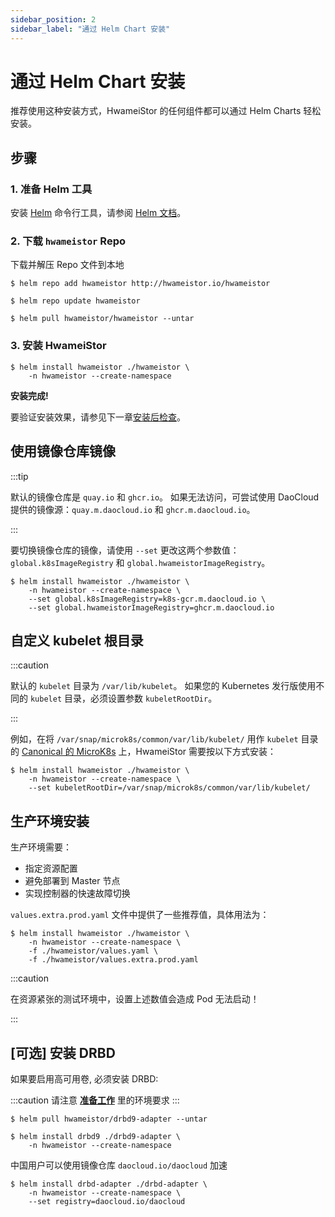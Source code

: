 ```yaml
---
sidebar_position: 2
sidebar_label: "通过 Helm Chart 安装"
---
```


# 通过 Helm Chart 安装

推荐使用这种安装方式，HwameiStor 的任何组件都可以通过 Helm Charts 轻松安装。

## 步骤

### 1. 准备 Helm 工具

安装 [Helm](https://helm.sh/) 命令行工具，请参阅 [Helm 文档](https://helm.sh/docs/)。

### 2. 下载 `hwameistor` Repo

下载并解压 Repo 文件到本地

```console
$ helm repo add hwameistor http://hwameistor.io/hwameistor

$ helm repo update hwameistor

$ helm pull hwameistor/hwameistor --untar
```

### 3. 安装 HwameiStor

```console
$ helm install hwameistor ./hwameistor \
    -n hwameistor --create-namespace
```

**安装完成!**

要验证安装效果，请参见下一章[安装后检查](./post_check.md)。

## 使用镜像仓库镜像

:::tip

默认的镜像仓库是 `quay.io` 和 `ghcr.io`。
如果无法访问，可尝试使用 DaoCloud 提供的镜像源：`quay.m.daocloud.io` 和 `ghcr.m.daocloud.io`。

:::

要切换镜像仓库的镜像，请使用 `--set` 更改这两个参数值：`global.k8sImageRegistry` 和 `global.hwameistorImageRegistry`。

```console
$ helm install hwameistor ./hwameistor \
    -n hwameistor --create-namespace \
    --set global.k8sImageRegistry=k8s-gcr.m.daocloud.io \
    --set global.hwameistorImageRegistry=ghcr.m.daocloud.io
```

## 自定义 kubelet 根目录

:::caution

默认的 `kubelet` 目录为 `/var/lib/kubelet`。
如果您的 Kubernetes 发行版使用不同的 `kubelet` 目录，必须设置参数 `kubeletRootDir`。

:::

例如，在将 `/var/snap/microk8s/common/var/lib/kubelet/` 用作 `kubelet` 目录的 [Canonical 的 MicroK8s](https://microk8s.io/) 上，HwameiStor 需要按以下方式安装：
 
```console
$ helm install hwameistor ./hwameistor \
    -n hwameistor --create-namespace \
    --set kubeletRootDir=/var/snap/microk8s/common/var/lib/kubelet/
```

## 生产环境安装

生产环境需要：

- 指定资源配置
- 避免部署到 Master 节点
- 实现控制器的快速故障切换
  
`values.extra.prod.yaml` 文件中提供了一些推荐值，具体用法为：

```console
$ helm install hwameistor ./hwameistor \
    -n hwameistor --create-namespace \
    -f ./hwameistor/values.yaml \
    -f ./hwameistor/values.extra.prod.yaml
```

:::caution

在资源紧张的测试环境中，设置上述数值会造成 Pod 无法启动！

:::

## [可选] 安装 DRBD

如果要启用高可用卷, 必须安装 DRBD:

:::caution
请注意 [**准备工作**](./prereq.md) 里的环境要求
:::

```console
$ helm pull hwameistor/drbd9-adapter --untar

$ helm install drbd9 ./drbd9-adapter \
    -n hwameistor --create-namespace
```

中国用户可以使用镜像仓库 `daocloud.io/daocloud` 加速

```console
$ helm install drbd-adapter ./drbd-adapter \
    -n hwameistor --create-namespace \
    --set registry=daocloud.io/daocloud
```
